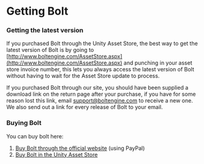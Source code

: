 # Getting Bolt

### Getting the latest version

If you purchased Bolt through the Unity Asset Store, the best way to get the latest version of Bolt is by going to [http://www.boltengine.com/AssetStore.aspx](http://www.boltengine.com/AssetStore.aspx) and punching in your asset store invoice number, this lets you always access the latest version of Bolt without having to wait for the Asset Store update to process.

If you purchased Bolt through our site, you should have been supplied a download link on the return page after your purchase, if you have for some reason lost this link, email [support@boltengine.com](support@boltengine.com) to receive a new one. We also send out a link for every release of Bolt to your email. 

### Buying Bolt

You can buy bolt here:

1. [Buy Bolt through the official website](http://www.boltengine.com/Buy.aspx) (using PayPal) 
2. [Buy Bolt in the Unity Asset Store](https://www.assetstore.unity3d.com/en/#!/content/18358)